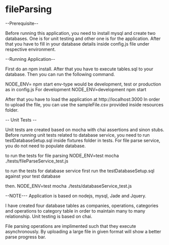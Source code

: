 # fileParsing

--Prerequisite--

Before running this application, you need to install mysql and create two databases.
One is for unit testing and other one is for the application. After that you have
to fill in your database details inside config.js file under respective environment. 


--Running Application--

First do an npm install. After that you have to execute tables.sql to your database.
Then you can run the following command.

NODE_ENV=<env-type> npm start
env-type would be development, test or production as in config.js
For development NODE_ENV=development npm start

After that you have to load the application at http://localhost:3000
In order to upload the file, you can use the sampleFile.csv provided inside resources folder.


-- Unit Tests --

Unit tests are created based on mocha with chai assertions and sinon stubs.
Before running unit tests related to database service, you need to run testDatabaseSetup.sql inside
fixtures folder in tests. For file parse service, you do not need to populate database. 

to run the tests for file parsing
NODE_ENV=test mocha ./tests/fileParseService_test.js

to run the tests for database service
first run the testDatabaseSetup.sql against your test database

then.
NODE_ENV=test mocha ./tests/databaseService_test.js




--NOTE---
Application is based on nodejs, mysql, Jade and Jquery.

I have created four database tables as companies, operations, categories and
operations to category table in order to maintain many to many relationship.
Unit testing is based on chai.

File parsing operations are implimented such that they execute asynchronously.
By uploading a large file in given format will show a better parse progress bar.
